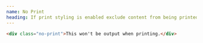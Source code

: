 ```yaml
---
name: No Print
heading: If print styling is enabled exclude content from being printed
---
```


```html
<div class="no-print">This won't be output when printing.</div>
```